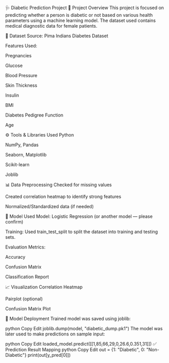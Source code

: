 🩺 Diabetic Prediction Project
📌 Project Overview
This project is focused on predicting whether a person is diabetic or not based on various health parameters using a machine learning model. The dataset used contains medical diagnostic data for female patients.

📁 Dataset
Source: Pima Indians Diabetes Dataset

Features Used:

Pregnancies

Glucose

Blood Pressure

Skin Thickness

Insulin

BMI

Diabetes Pedigree Function

Age

⚙️ Tools & Libraries Used
Python

NumPy, Pandas

Seaborn, Matplotlib

Scikit-learn

Joblib

📊 Data Preprocessing
Checked for missing values

Created correlation heatmap to identify strong features

Normalized/Standardized data (if needed)

🤖 Model Used
Model: Logistic Regression (or another model — please confirm)

Training: Used train_test_split to split the dataset into training and testing sets.

Evaluation Metrics:

Accuracy

Confusion Matrix

Classification Report

📈 Visualization
Correlation Heatmap

Pairplot (optional)

Confusion Matrix Plot

💾 Model Deployment
Trained model was saved using joblib:

python
Copy
Edit
joblib.dump(model, "diabetic_dump.pk1")
The model was later used to make predictions on sample input:

python
Copy
Edit
loaded_model.predict([[1,85,66,29,0,26.6,0.351,31]])
✅ Prediction Result Mapping
python
Copy
Edit
out = {1: "Diabetic", 0: "Non-Diabetic"}
print(out[y_pred[0]])
